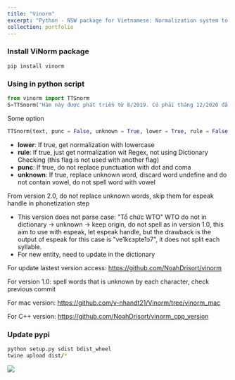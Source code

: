 ```yaml
---
title: "Vinorm"
excerpt: "Python - NSW package for Vietnamese: Normalization system to convert numbers, abbreviations, and words that cannot be pronounced into syllables. I worked on this project at AILAB with an outstanding friend in APCS Program. Originally written in C++ then packaged into python for ease of use in research projects <br/><img src='/images/vinorm.png'>"
collection: portfolio
---
```


### Install ViNorm package
```
pip install vinorm
```
### Using in python script
```python
from vinorm import TTSnorm
S=TTSnorm("Hàm này được phát triển từ 8/2019. Có phải tháng 12/2020 đã có vaccine phòng ngừa Covid-19 xmz ?")
```
Some option
```python
TTSnorm(text, punc = False, unknown = True, lower = True, rule = False )
```
- **lower**: If true, get normalization with lowercase
- **rule**: If true, just get normalization wit Regex, not using Dictionary Checking (this flag is not used with another flag)
- **punc**: If true, do not replace punctuation with dot and coma
- **unknown**: If true, replace unknown word, discard word undefine and do not contain vowel, do not spell word with vowel

From version 2.0, do not replace unknown words, skip them for espeak handle in phonetization step
- This version does not parse case: "Tổ chức WTO"
WTO do not in dictionary -> unknown -> keep origin, do not spell as in version 1.0, this aim to use with espeak, let espeak handle, but the drawback is the output of espeak for this case is "ve1kɛɜpte1ɔ7", it does not split each syllable.
- For new entity, need to update in the dictionary

For update lastest version access: https://github.com/NoahDrisort/vinorm

For version 1.0: spell words that is unknown by each character, check previous commit

For mac version: https://github.com/v-nhandt21/Vinorm/tree/vinorm_mac 

For C++ version: https://github.com/NoahDrisort/vinorm_cpp_version

### Update pypi
```sh
python setup.py sdist bdist_wheel
twine upload dist/*
```

<img src='http://v-nhandt21.github.io/images/vinorm_stat.png'>
